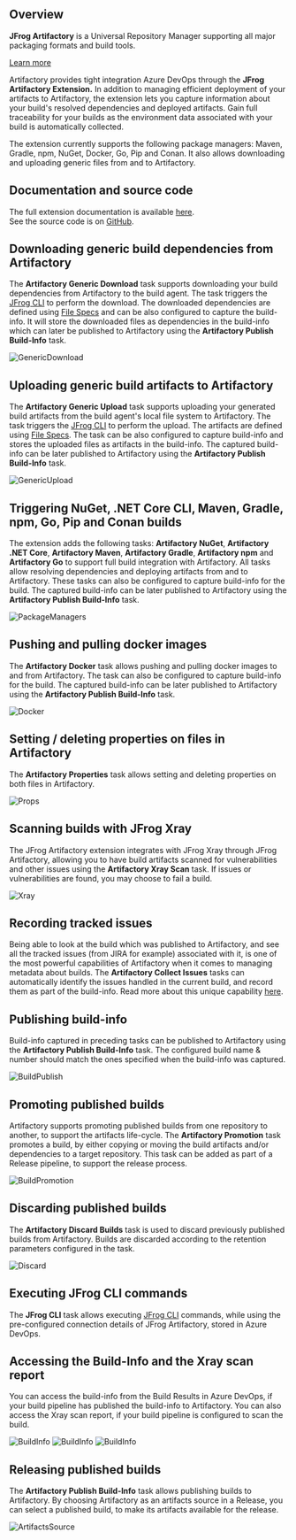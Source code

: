 ## Overview
**JFrog Artifactory** is a Universal Repository Manager supporting all major packaging formats and build tools.

[Learn more](https://jfrog.com/artifactory/)

Artifactory provides tight integration Azure DevOps through the **JFrog Artifactory Extension.** 
In addition to managing efficient deployment of your artifacts to Artifactory, 
the extension lets you capture information about your build's resolved dependencies and deployed artifacts. 
Gain full traceability for your builds as the environment data associated with your build is automatically collected.

The extension currently supports the following package managers:
Maven, Gradle, npm, NuGet, Docker, Go, Pip and Conan. It also allows downloading and uploading generic files from and to Artifactory.

## Documentation and source code
The full extension documentation is available [here](https://www.jfrog.com/confluence/display/JFROG/Artifactory+Azure+DevOps+Extension).
<br>
See the source code is on [GitHub](https://github.com/jfrog/artifactory-azure-devops-extension).

## Downloading generic build dependencies from Artifactory
The **Artifactory Generic Download** task supports downloading your build dependencies from Artifactory to the build agent. 
The task triggers the [JFrog CLI](https://www.jfrog.com/confluence/display/CLI/JFrog+CLI) to perform the download. The downloaded dependencies are defined using [File Specs](https://www.jfrog.com/confluence/display/CLI/CLI+for+JFrog+Artifactory#CLIforJFrogArtifactory-UsingFileSpecs) 
and can be also configured to capture the build-info. 
It will store the downloaded files as dependencies in the build-info which can later be published to Artifactory using the **Artifactory Publish Build-Info** task.

![GenericDownload](images/marketplace/generic-download.png)

## Uploading generic build artifacts to Artifactory
The **Artifactory Generic Upload** task supports uploading your generated build artifacts from the build agent's local file system to Artifactory. 
The task triggers the [JFrog CLI](https://www.jfrog.com/confluence/display/CLI/JFrog+CLI) to perform the upload. 
The artifacts are defined using [File Specs](https://www.jfrog.com/confluence/display/CLI/CLI+for+JFrog+Artifactory#CLIforJFrogArtifactory-UsingFileSpecs). 
The task can be also configured to capture build-info and stores the uploaded files as artifacts in the build-info. The captured build-info can be later published to Artifactory using the **Artifactory Publish Build-Info** task.

![GenericUpload](images/marketplace/generic-upload.png)

## Triggering NuGet, .NET Core CLI, Maven, Gradle, npm, Go, Pip and Conan builds
The extension adds the following tasks: **Artifactory NuGet**, **Artifactory .NET Core**, **Artifactory Maven**, **Artifactory Gradle**, **Artifactory npm** and **Artifactory Go** to support full build integration with Artifactory. All tasks allow resolving dependencies and deploying artifacts from and to Artifactory. These tasks can also be configured to capture build-info for the build. The captured build-info can be later published to Artifactory using the **Artifactory Publish Build-Info** task.

![PackageManagers](images/marketplace/package-managers.png)

## Pushing and pulling docker images
The **Artifactory Docker** task allows pushing and pulling docker images to and from Artifactory.
The task can also be configured to capture build-info for the build. The captured build-info can be later published to Artifactory using the **Artifactory Publish Build-Info** task.

![Docker](images/marketplace/docker.png)

## Setting / deleting properties on files in Artifactory
The **Artifactory Properties** task allows setting and deleting properties on both files in Artifactory.

![Props](images/marketplace/props.png)

## Scanning builds with JFrog Xray
The JFrog Artifactory extension integrates with JFrog Xray through JFrog Artifactory, allowing you to have build artifacts scanned for vulnerabilities and other issues using the **Artifactory Xray Scan** task.
If issues or vulnerabilities are found, you may choose to fail a build.

![Xray](images/marketplace/xray.png)

## Recording tracked issues
Being able to look at the build which was published to Artifactory, and see all the tracked issues (from JIRA for example) associated with it, is one of the most powerful capabilities of Artifactory when it comes to managing metadata about builds. The **Artifactory Collect Issues** tasks can automatically identify the issues handled in the current build, and record them as part of the build-info. Read more about this unique capability [here](https://www.jfrog.com/confluence/display/JFROG/Artifactory+Azure+DevOps+Extension#ArtifactoryAzureDevOpsExtension-CollectingBuildIssues).

## Publishing build-info
Build-info captured in preceding tasks can be published to Artifactory using the **Artifactory Publish Build-Info** task.
The configured build name & number should match the ones specified when the build-info was captured.

![BuildPublish](images/marketplace/build-publish.png)

## Promoting published builds 
Artifactory supports promoting published builds from one repository to another, 
to support the artifacts life-cycle. 
The **Artifactory Promotion** task promotes a build, by either copying or moving the build artifacts and/or dependencies to a target repository. 
This task can be added as part of a Release pipeline, to support the release process.

![BuildPromotion](images/marketplace/build-promotion.png)

## Discarding published builds 
The **Artifactory Discard Builds** task is used to discard previously published builds from Artifactory.
Builds are discarded according to the retention parameters configured in the task.

![Discard](images/marketplace/discard.png)

## Executing JFrog CLI commands
The **JFrog CLI** task allows executing [JFrog CLI](https://www.jfrog.com/confluence/display/CLI/JFrog+CLI) commands, while using the pre-configured connection details of JFrog Artifactory, stored in Azure DevOps.

## Accessing the Build-Info and the Xray scan report
You can access the build-info from the Build Results in Azure DevOps, if your build pipeline has published the build-info to Artifactory.
You can also access the Xray scan report, if your build pipeline is configured to scan the build.

![BuildInfo](images/marketplace/build-results.png)
![BuildInfo](images/marketplace/bi-in-artifactory.png)
![BuildInfo](images/marketplace/xray-report-in-xray.png)

## Releasing published builds
The **Artifactory Publish Build-Info** task allows publishing builds to Artifactory. By choosing Artifactory as an artifacts source in a Release, 
you can select a published build, to make its artifacts available for the release.

![ArtifactsSource](images/marketplace/artifacts-source.png)
